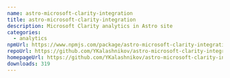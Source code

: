 ```yaml
---
name: astro-microsoft-clarity-integration
title: astro-microsoft-clarity-integration
description: Microsoft Clarity analytics in Astro site
categories:
  - analytics
npmUrl: https://www.npmjs.com/package/astro-microsoft-clarity-integration
repoUrl: https://github.com/YKalashnikov/astro-microsoft-clarity-integration
homepageUrl: https://github.com/YKalashnikov/astro-microsoft-clarity-integration
downloads: 319
---
```

